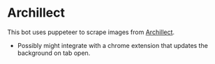 # Archillect

This bot uses puppeteer to scrape images from [Archillect](https://archillect.com/).
- Possibly might integrate with a chrome extension that updates the background on tab open.
